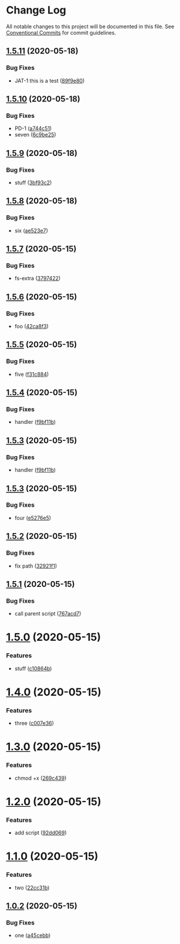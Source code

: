 # Change Log

All notable changes to this project will be documented in this file.
See [Conventional Commits](https://conventionalcommits.org) for commit guidelines.

## [1.5.11](https://github.com/pie-framework/mr-test/compare/@mr-test/foo@1.5.10...@mr-test/foo@1.5.11) (2020-05-18)


### Bug Fixes

* JAT-1 this is a test ([89f9e80](https://github.com/pie-framework/mr-test/commit/89f9e80dd6a7463b65266a7809bd86601bc11e94))





## [1.5.10](https://github.com/pie-framework/mr-test/compare/@mr-test/foo@1.5.9...@mr-test/foo@1.5.10) (2020-05-18)


### Bug Fixes

* PD-1 ([a744c51](https://github.com/pie-framework/mr-test/commit/a744c514af5424d027b9530facd513c5c23e55ea))
* seven ([6c9be25](https://github.com/pie-framework/mr-test/commit/6c9be25ab2ed7d00996d91230bc8366d48f23111))





## [1.5.9](https://github.com/pie-framework/mr-test/compare/@mr-test/foo@1.5.8...@mr-test/foo@1.5.9) (2020-05-18)


### Bug Fixes

* stuff ([3bf93c2](https://github.com/pie-framework/mr-test/commit/3bf93c2e462f6a8c9523e4cd0544db8ebd63b3e9))





## [1.5.8](https://github.com/pie-framework/mr-test/compare/@mr-test/foo@1.5.7...@mr-test/foo@1.5.8) (2020-05-18)


### Bug Fixes

* six ([ae523e7](https://github.com/pie-framework/mr-test/commit/ae523e7e8bdacbb9a9bd55e4098bce5499c4f4c5))





## [1.5.7](https://github.com/pie-framework/mr-test/compare/@mr-test/foo@1.5.6...@mr-test/foo@1.5.7) (2020-05-15)


### Bug Fixes

* fs-extra ([3797422](https://github.com/pie-framework/mr-test/commit/379742251ea90ee8cceeeee584d2dfe3aae5f27b))





## [1.5.6](https://github.com/pie-framework/mr-test/compare/@mr-test/foo@1.5.5...@mr-test/foo@1.5.6) (2020-05-15)


### Bug Fixes

* foo ([42ca8f3](https://github.com/pie-framework/mr-test/commit/42ca8f3dc80dc39a94abd421f8842c7104e2cdca))





## [1.5.5](https://github.com/pie-framework/mr-test/compare/@mr-test/foo@1.5.4...@mr-test/foo@1.5.5) (2020-05-15)


### Bug Fixes

* five ([f31c884](https://github.com/pie-framework/mr-test/commit/f31c884a78e8fdc296520d1e3783f9cc72f01cae))





## [1.5.4](https://github.com/pie-framework/mr-test/compare/@mr-test/foo@1.5.3...@mr-test/foo@1.5.4) (2020-05-15)


### Bug Fixes

* handler ([f9bf11b](https://github.com/pie-framework/mr-test/commit/f9bf11b16753832c27b62d92b7dacef0775a9165))





## [1.5.3](https://github.com/pie-framework/mr-test/compare/@mr-test/foo@1.5.3...@mr-test/foo@1.5.3) (2020-05-15)


### Bug Fixes

* handler ([f9bf11b](https://github.com/pie-framework/mr-test/commit/f9bf11b16753832c27b62d92b7dacef0775a9165))





## [1.5.3](https://github.com/pie-framework/mr-test/compare/@mr-test/foo@1.5.2...@mr-test/foo@1.5.3) (2020-05-15)


### Bug Fixes

* four ([e5276e5](https://github.com/pie-framework/mr-test/commit/e5276e5deef5a37de5020560a1596b605c92d83e))





## [1.5.2](https://github.com/pie-framework/mr-test/compare/@mr-test/foo@1.5.1...@mr-test/foo@1.5.2) (2020-05-15)


### Bug Fixes

* fix path ([32921f1](https://github.com/pie-framework/mr-test/commit/32921f14cfd5c8d339ed4fd8031d25dcd26c1aa8))





## [1.5.1](https://github.com/pie-framework/mr-test/compare/@mr-test/foo@1.5.0...@mr-test/foo@1.5.1) (2020-05-15)


### Bug Fixes

* call parent script ([767acd7](https://github.com/pie-framework/mr-test/commit/767acd78213b19b5cb802f9e2cf2c440c1bb629c))





# [1.5.0](https://github.com/pie-framework/mr-test/compare/@mr-test/foo@1.4.0...@mr-test/foo@1.5.0) (2020-05-15)


### Features

* stuff ([c10864b](https://github.com/pie-framework/mr-test/commit/c10864b00e73d4c363aaddf7b44e9f3c13798544))





# [1.4.0](https://github.com/pie-framework/mr-test/compare/@mr-test/foo@1.3.0...@mr-test/foo@1.4.0) (2020-05-15)


### Features

* three ([c007e36](https://github.com/pie-framework/mr-test/commit/c007e36027e08923899c583ca3c2d079937a6c2e))





# [1.3.0](https://github.com/pie-framework/mr-test/compare/@mr-test/foo@1.2.0...@mr-test/foo@1.3.0) (2020-05-15)


### Features

* chmod +x ([269c439](https://github.com/pie-framework/mr-test/commit/269c439563e6c7f4349bbcf411d609e5a0fb50ee))





# [1.2.0](https://github.com/pie-framework/mr-test/compare/@mr-test/foo@1.1.0...@mr-test/foo@1.2.0) (2020-05-15)


### Features

* add script ([92dd069](https://github.com/pie-framework/mr-test/commit/92dd069e6a04ffdf1f83018f83f4a4b4c39a2685))





# [1.1.0](https://github.com/pie-framework/mr-test/compare/@mr-test/foo@1.0.2...@mr-test/foo@1.1.0) (2020-05-15)


### Features

* two ([22cc31b](https://github.com/pie-framework/mr-test/commit/22cc31b4e84a0da2b49c8b04f99c9d1d1259a2c7))





## [1.0.2](https://github.com/pie-framework/mr-test/compare/@mr-test/foo@1.0.1...@mr-test/foo@1.0.2) (2020-05-15)


### Bug Fixes

* one ([a45cebb](https://github.com/pie-framework/mr-test/commit/a45cebba47920da11c350f9d691af7a700da125d))
